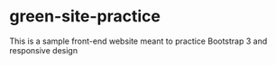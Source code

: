 # green-site-practice
This is a sample front-end website meant to practice Bootstrap 3 and responsive design
